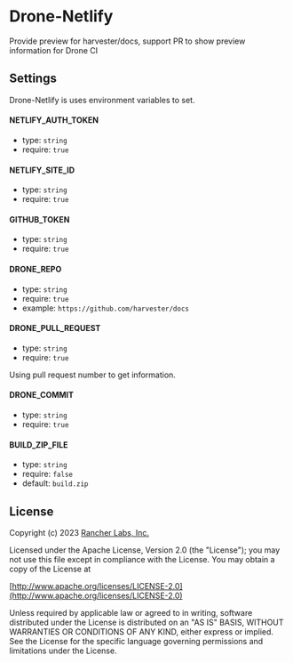 Drone-Netlify
========
Provide preview for harvester/docs, support PR to show preview information for Drone CI

## Settings
Drone-Netlify is uses environment variables to set.


#### <a id="NETLIFY_AUTH_TOKEN">NETLIFY_AUTH_TOKEN</a>
 * type: `string`
 * require: `true`

#### <a id="NETLIFY_SITE_ID">NETLIFY_SITE_ID</a>
 * type: `string`
 * require: `true`

#### <a id="GITHUB_TOKEN">GITHUB_TOKEN</a>
 * type: `string`
 * require: `true`

#### <a id="DRONE_REPO">DRONE_REPO</a>
 * type: `string`
 * require: `true`
 * example: `https://github.com/harvester/docs`

#### <a id="DRONE_PULL_REQUEST">DRONE_PULL_REQUEST</a>
 * type: `string`
 * require: `true`

Using pull request number to get information.

#### <a id="DRONE_COMMIT">DRONE_COMMIT</a>
 * type: `string`
 * require: `true`

#### <a id="BUILD_ZIP_FILE">BUILD_ZIP_FILE</a>
 * type: `string`
 * require: `false`
 * default: `build.zip`




## License
Copyright (c) 2023 [Rancher Labs, Inc.](http://rancher.com)

Licensed under the Apache License, Version 2.0 (the "License");
you may not use this file except in compliance with the License.
You may obtain a copy of the License at

[http://www.apache.org/licenses/LICENSE-2.0](http://www.apache.org/licenses/LICENSE-2.0)

Unless required by applicable law or agreed to in writing, software
distributed under the License is distributed on an "AS IS" BASIS,
WITHOUT WARRANTIES OR CONDITIONS OF ANY KIND, either express or implied.
See the License for the specific language governing permissions and
limitations under the License.